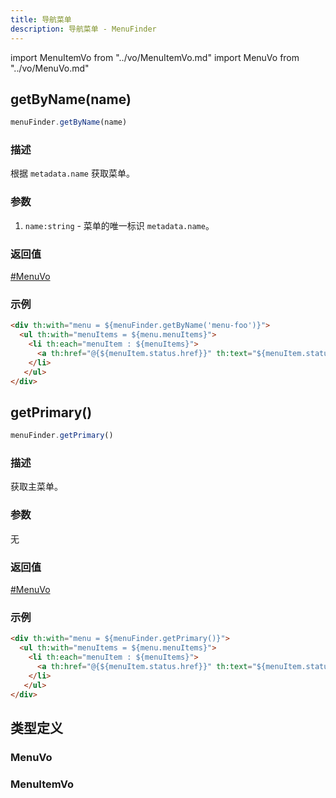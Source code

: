 ```yaml
---
title: 导航菜单
description: 导航菜单 - MenuFinder
---
```


import MenuItemVo from "../vo/MenuItemVo.md"
import MenuVo from "../vo/MenuVo.md"

## getByName(name)

```js
menuFinder.getByName(name)
```

### 描述

根据 `metadata.name` 获取菜单。

### 参数

1. `name:string` - 菜单的唯一标识 `metadata.name`。

### 返回值

[#MenuVo](#menuvo)

### 示例

```html
<div th:with="menu = ${menuFinder.getByName('menu-foo')}">
  <ul th:with="menuItems = ${menu.menuItems}">
    <li th:each="menuItem : ${menuItems}">
      <a th:href="@{${menuItem.status.href}}" th:text="${menuItem.status.displayName}"></a>
    </li>
   </ul>
</div>
```

## getPrimary()

```js
menuFinder.getPrimary()
```

### 描述

获取主菜单。

### 参数

无

### 返回值

[#MenuVo](#menuvo)

### 示例

```html
<div th:with="menu = ${menuFinder.getPrimary()}">
  <ul th:with="menuItems = ${menu.menuItems}">
    <li th:each="menuItem : ${menuItems}">
      <a th:href="@{${menuItem.status.href}}" th:text="${menuItem.status.displayName}"></a>
    </li>
   </ul>
</div>
```

## 类型定义

### MenuVo

<MenuVo />

### MenuItemVo

<MenuItemVo />
